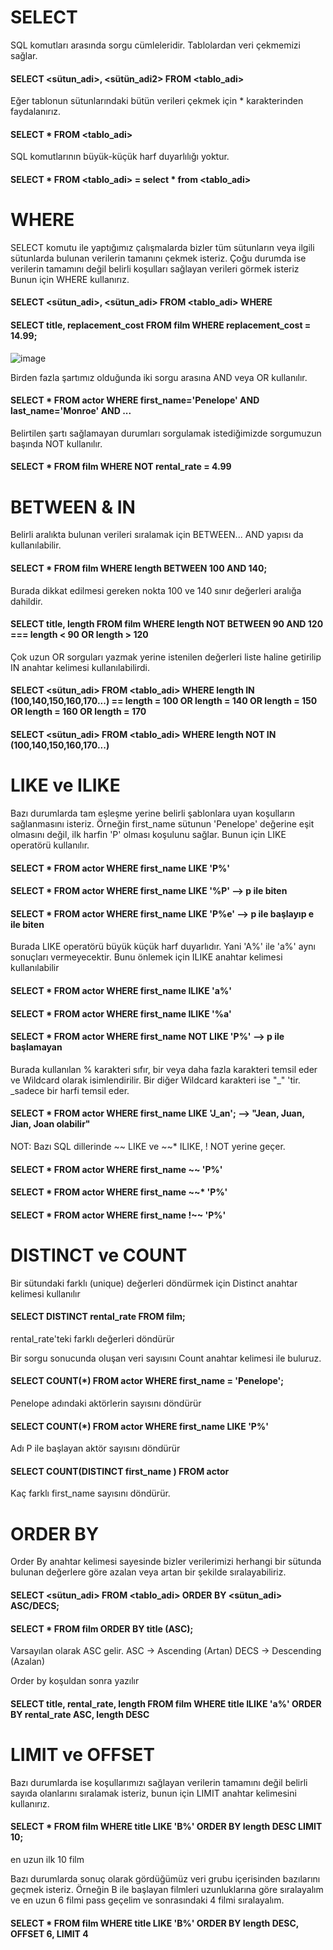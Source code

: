 # SELECT

SQL komutları arasında sorgu cümleleridir. Tablolardan veri çekmemizi sağlar.

#### SELECT <sütun_adi>,  <sütün_adi2> FROM <tablo_adi>

Eğer tablonun sütunlarındaki bütün verileri çekmek için * karakterinden faydalanırız.

#### SELECT * FROM <tablo_adi>

SQL komutlarının büyük-küçük harf duyarlılığı yoktur.

#### SELECT * FROM <tablo_adi> = select * from <tablo_adi>

# WHERE

SELECT komutu ile yaptığımız çalışmalarda bizler tüm sütunların veya ilgili sütunlarda bulunan verilerin tamanını çekmek isteriz. 
Çoğu durumda ise verilerin tamamını değil belirli koşulları sağlayan verileri görmek isteriz Bunun için WHERE kullanırız.

#### SELECT <sütun_adi>, <sütun_adi> FROM <tablo_adi> WHERE <kosul>

#### SELECT title, replacement_cost FROM film WHERE replacement_cost = 14.99;
  
![image](https://user-images.githubusercontent.com/45708619/230840484-a7f5636e-2b9e-46a0-93b6-074ee3dc33ba.png)

Birden fazla şartımız olduğunda iki sorgu arasına AND veya OR  kullanılır.
#### SELECT * FROM actor WHERE first_name='Penelope' AND last_name='Monroe' AND ...

Belirtilen şartı sağlamayan durumları sorgulamak istediğimizde sorgumuzun başında NOT kullanılır.

#### SELECT * FROM film WHERE NOT rental_rate = 4.99

# BETWEEN & IN
Belirli aralıkta bulunan verileri sıralamak için BETWEEN... AND yapısı da kullanılabilir.  

#### SELECT * FROM film WHERE length BETWEEN 100 AND 140;
Burada dikkat edilmesi gereken nokta 100 ve 140 sınır değerleri aralığa dahildir.
  
#### SELECT title, length FROM film WHERE length NOT BETWEEN 90 AND 120  === length < 90 OR length > 120

Çok uzun OR sorguları yazmak yerine istenilen değerleri liste haline getirilip IN anahtar kelimesi kullanılabilirdi.
#### SELECT <sütun_adi> FROM <tablo_adi> WHERE length IN (100,140,150,160,170...) == length = 100 OR length = 140 OR length = 150 OR length = 160 OR length = 170 
#### SELECT <sütun_adi> FROM <tablo_adi> WHERE length NOT IN (100,140,150,160,170...)
  
# LIKE ve ILIKE

Bazı durumlarda tam eşleşme yerine belirli şablonlara uyan koşulların sağlanmasını isteriz.
Örneğin first_name sütunun 'Penelope' değerine eşit olmasını değil, ilk harfin 'P' olması koşulunu sağlar. Bunun için LIKE operatörü kullanılır.

#### SELECT * FROM actor WHERE first_name LIKE 'P%' 
#### SELECT * FROM actor WHERE first_name LIKE '%P' --> p ile biten
#### SELECT * FROM actor WHERE first_name LIKE 'P%e' --> p ile başlayıp e ile biten

Burada LIKE operatörü büyük küçük harf duyarlıdır. Yani 'A%' ile 'a%' aynı sonuçları vermeyecektir. Bunu önlemek için ILIKE anahtar kelimesi kullanılabilir

#### SELECT * FROM actor WHERE first_name ILIKE 'a%'
#### SELECT * FROM actor WHERE first_name ILIKE '%a'

#### SELECT * FROM actor WHERE first_name NOT LIKE 'P%' --> p ile başlamayan

Burada kullanılan % karakteri sıfır, bir veya daha fazla karakteri temsil eder ve Wildcard olarak isimlendirilir. Bir diğer Wildcard karakteri ise "_" 'tir. 
_sadece bir harfi temsil eder.

#### SELECT * FROM actor WHERE first_name LIKE 'J_an'; --> "Jean, Juan, Jian, Joan olabilir"

NOT: Bazı SQL dillerinde ~~ LIKE ve ~~* ILIKE, ! NOT  yerine geçer.
#### SELECT * FROM actor WHERE first_name ~~ 'P%'
#### SELECT * FROM actor WHERE first_name ~~* 'P%'
#### SELECT * FROM actor WHERE first_name !~~ 'P%'

  # DISTINCT ve COUNT
Bir sütundaki farklı (unique) değerleri döndürmek için Distinct anahtar kelimesi kullanılır

#### SELECT DISTINCT rental_rate FROM film;
rental_rate'teki farklı değerleri döndürür

Bir sorgu sonucunda oluşan veri sayısını Count anahtar kelimesi ile buluruz. 

#### SELECT COUNT(*) FROM  actor WHERE first_name = 'Penelope';
Penelope adındaki aktörlerin sayısını döndürür

#### SELECT COUNT(*) FROM actor WHERE first_name LIKE 'P%'
Adı P ile başlayan aktör sayısını döndürür

#### SELECT COUNT(DISTINCT first_name ) FROM actor
Kaç farklı first_name sayısını döndürür.
  
  # ORDER BY
Order By anahtar kelimesi sayesinde bizler verilerimizi herhangi bir sütunda bulunan değerlere göre azalan veya artan bir şekilde sıralayabiliriz.

#### SELECT <sütun_adi> FROM <tablo_adi> ORDER BY <sütun_adi> ASC/DECS;
#### SELECT * FROM film ORDER BY title (ASC);
Varsayılan olarak ASC gelir.
ASC -> Ascending (Artan)
DECS -> Descending (Azalan)

Order by koşuldan sonra yazılır

#### SELECT title, rental_rate, length FROM film WHERE title ILIKE 'a%' ORDER BY rental_rate ASC, length DESC

# LIMIT ve OFFSET
Bazı durumlarda ise koşullarımızı sağlayan verilerin  tamamını değil belirli sayıda olanlarını sıralamak isteriz, bunun için LIMIT anahtar kelimesini kullanırız.

#### SELECT * FROM film WHERE title LIKE 'B%' ORDER BY length DESC LIMIT 10;
 en uzun ilk 10 film
 
Bazı durumlarda sonuç olarak gördüğümüz veri grubu içerisinden bazılarını geçmek isteriz.
Örneğin B ile başlayan filmleri uzunluklarına göre sıralayalım ve en uzun 6 filmi pass geçelim ve sonrasındaki 4 filmi sıralayalım.

#### SELECT * FROM film WHERE title LIKE 'B%' ORDER BY length DESC, OFFSET 6, LIMIT 4






